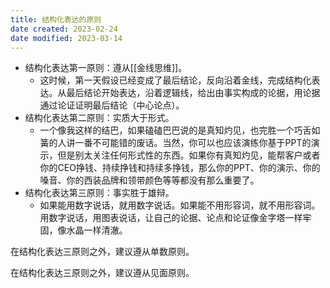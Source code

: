 ```yaml
---
title: 结构化表达的原则
date created: 2023-02-24
date modified: 2023-03-14
---
```

- 结构化表达第一原则：遵从[[金线思维]]。
	- 这时候，第一天假设已经变成了最后结论，反向沿着金线，完成结构化表达。从最后结论开始表达，沿着逻辑线，给出由事实构成的论据，用论据通过论证证明最后结论（中心论点）。
- 结构化表达第二原则：实质大于形式。
	- 一个像我这样的结巴，如果磕磕巴巴说的是真知灼见，也完胜一个巧舌如簧的人讲一番不可能错的废话。当然，你可以也应该演练你基于PPT的演示，但是别太关注任何形式性的东西。如果你有真知灼见，能帮客户或者你的CEO挣钱、持续挣钱和持续多挣钱，那么你的PPT、你的演示、你的嗓音、你的西装品牌和领带颜色等等都没有那么重要了。
- 结构化表达第三原则：事实胜于雄辩。
	- 如果能用数字说话，就用数字说话。如果能不用形容词，就不用形容词。用数字说话，用图表说话，让自己的论据、论点和论证像金字塔一样牢固，像水晶一样清澈。

在结构化表达三原则之外，建议遵从单数原则。

在结构化表达三原则之外，建议遵从见面原则。
